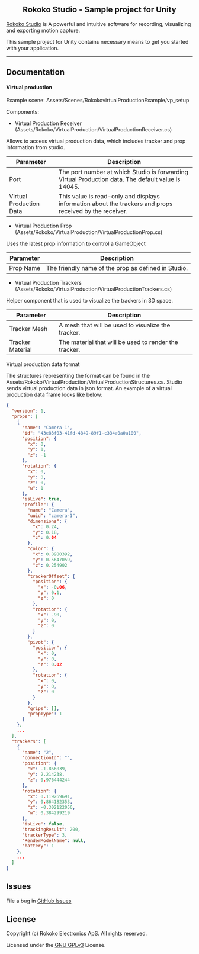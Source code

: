 <h2 align="center"> Rokoko Studio - Sample project for Unity</h1>

[Rokoko Studio](https://www.rokoko.com/en/products/studio) is A powerful and intuitive software for recording, visualizing and exporting motion capture.

This sample project for Unity contains necessary means to get you started with your application.

---

## Documentation

#### Virtual production


Example scene: Assets/Scenes/RokokovirtualProductionExample/vp_setup

Components: 

- Virtual Production Receiver (Assets/Rokoko/VirtualProduction/VirtualProductionReceiver.cs)

Allows to access virtual production data, which includes tracker and prop information from studio.

| Parameter  | Description |
| ------------- | ------------- |
| Port  | The port number at which Studio is forwarding Virtual Production data. The default value is 14045.  |
| Virtual Production Data  | This value is read-only and displays information about the trackers and props received by the receiver.  |

- Virtual Production Prop (Assets/Rokoko/VirtualProduction/VirtualProductionProp.cs)

Uses the latest prop information to control a GameObject

| Parameter  | Description |
| ------------- | ------------- |
| Prop Name  | The friendly name of the prop as defined in Studio.  |

- Virtual Production Trackers  (Assets/Rokoko/VirtualProduction/VirtualProductionTrackers.cs)

Helper component that is used to visualize the trackers in 3D space.

| Parameter  | Description |
| ------------- | ------------- |
| Tracker Mesh  | A mesh that will be used to visualize the tracker.  |
| Tracker Material  | The material that will be used to render the tracker.  |

Virtual production data format

The structures representing the format can be found in the Assets/Rokoko/VirtualProduction/VirtualProductionStructures.cs.
Studio sends virtual production data in json format. An example of a virtual production data frame looks like below:
```json
{
  "version": 1,
  "props": [
    {
      "name": "Camera-1",
      "id": "43e83f03-41fd-4849-89f1-c334a0a0a100",
      "position": {
        "x": 0,
        "y": 1,
        "z": -1
      },
      "rotation": {
        "x": 0,
        "y": 0,
        "z": 0,
        "w": 1
      },
      "isLive": true,
      "profile": {
        "name": "Camera",
        "uuid": "camera-1",
        "dimensions": {
          "x": 0.24,
          "y": 0.18,
          "z": 0.04
        },
        "color": {
          "x": 0.8980392,
          "y": 0.5647059,
          "z": 0.254902
        },
        "trackerOffset": {
          "position": {
            "x": -0.06,
            "y": 0.1,
            "z": 0
          },
          "rotation": {
            "x": -90,
            "y": 0,
            "z": 0
          }
        },
        "pivot": {
          "position": {
            "x": 0,
            "y": 0,
            "z": 0.02
          },
          "rotation": {
            "x": 0,
            "y": 0,
            "z": 0
          }
        },
        "grips": [],
        "propType": 1
      }
    },
    ...
  ],
  "trackers": [
    {
      "name": "2",
      "connectionId": "",
      "position": {
        "x": -1.866039,
        "y": 2.214238,
        "z": 0.976444244
      },
      "rotation": {
        "x": 0.119269691,
        "y": 0.864182353,
        "z": -0.302122056,
        "w": 0.384299219
      },
      "isLive": false,
      "trackingResult": 200,
      "trackerType": 3,
      "RenderModelName": null,
      "battery": 1
    },
    ...
  ]
}
```


## Issues

File a bug in [GitHub Issues](https://github.com/RokokoElectronics/studio-unity-sample-project/issues)

## License

Copyright (c) Rokoko Electronics ApS. All rights reserved.

Licensed under the [GNU GPLv3](https://github.com/RokokoElectronics/rokoko-studio-unity-sample-project/blob/master/LICENSE.md) License.
